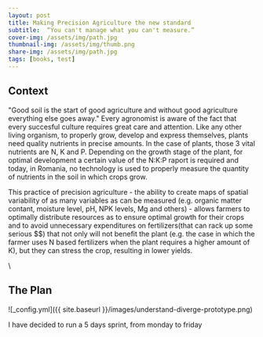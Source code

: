 ```yaml
---
layout: post
title: Making Precision Agriculture the new standard
subtitle:  “You can't manage what you can't measure.”
cover-img: /assets/img/path.jpg
thumbnail-img: /assets/img/thumb.png
share-img: /assets/img/path.jpg
tags: [books, test]
---
```


## Context

"Good soil is the start of good agriculture and without good agriculture everything else goes away." Every agronomist is aware of the fact that every succesful culture requires great care and attention. Like any other living organism, to properly grow, develop and express themselves, plants need quality nutrients in precise amounts. In the case of plants, those 3 vital nutrients are N, K and P. Depending on the growth stage of the plant, for optimal development a certain value of the N:K:P raport is required and today, in Romania, no technology is used to properly measure the quantity of nutrients in the soil in which crops grow.

This practice of precision agriculture - the ability to create maps of spatial variability of as many variables as can be measured (e.g. organic matter contant, moisture level, pH, NPK levels, Mg and others) - allows farmers to optimally distribute resources as to ensure optimal growth for their crops and to avoid unnecessary expenditures on fertilizers(that can rack up some serious $$) that not only will not benefit the plant (e.g. the case in which the farmer uses N based fertilizers when the plant requires a higher amount of K), but they can stress the crop, resulting in lower yields.

\

## The Plan
![_config.yml]({{ site.baseurl }}/images/understand-diverge-prototype.png)

I have decided to run a 5 days sprint, from monday to friday
